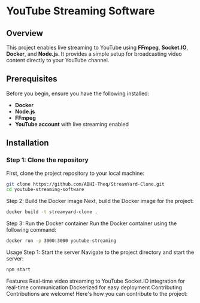 # YouTube Streaming Software

## Overview
This project enables live streaming to YouTube using **FFmpeg**, **Socket.IO**, **Docker**, and **Node.js**. It provides a simple setup for broadcasting video content directly to your YouTube channel.

## Prerequisites
Before you begin, ensure you have the following installed:

- **Docker**
- **Node.js**
- **FFmpeg**
- **YouTube account** with live streaming enabled

## Installation

### Step 1: Clone the repository
First, clone the project repository to your local machine:

```bash
git clone https://github.com/ABHI-Theq/StreamYard-Clone.git
cd youtube-streaming-software
```

Step 2: Build the Docker image
Next, build the Docker image for the project:

```bash
docker build -t streamyard-clone .
```

Step 3: Run the Docker container
Run the Docker container using the following command:

```bash
docker run -p 3000:3000 youtube-streaming
```
Usage
Step 1: Start the server
Navigate to the project directory and start the server:

```bash
npm start
```

Features
Real-time video streaming to YouTube
Socket.IO integration for real-time communication
Dockerized for easy deployment
Contributing
Contributions are welcome! Here's how you can contribute to the project:
